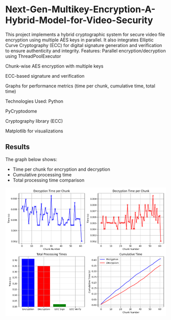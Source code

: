 # Next-Gen-Multikey-Encryption-A-Hybrid-Model-for-Video-Security
This project implements a hybrid cryptographic system for secure video file encryption using multiple AES keys in parallel. It also integrates Elliptic Curve Cryptography (ECC) for digital signature generation and verification to ensure authenticity and integrity. 
Features:
Parallel encryption/decryption using ThreadPoolExecutor

Chunk-wise AES encryption with multiple keys

ECC-based signature and verification

Graphs for performance metrics (time per chunk, cumulative time, total time)

Technologies Used:
Python

PyCryptodome

Cryptography library (ECC)

Matplotlib for visualizations

##  Results

The graph below shows:
- Time per chunk for encryption and decryption
- Cumulative processing time
- Total processing time comparison

![Encryption and Decryption Results](./input_video.mp4_graph_output.png)

